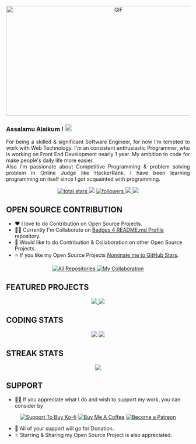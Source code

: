 <p align='center'>
    <img alt='GIF' src='https://github.com/mrhrifat/mrhrifat/blob/master/gifs/code.gif?raw=true' width='600' height='300' />
</p>

### Assalamu Alaikum ! <img src='https://user-images.githubusercontent.com/1303154/88677602-1635ba80-d120-11ea-84d8-d263ba5fc3c0.gif' width='20px' alt='Assalamu Alaikum'>

<p align='justify'>
    For being a skilled & significant Software Engineer,  for now I'm tempted to work with Web Technology. I'm an consistent enthusiastic Programmer, who is working on Front End Development nearly 1 year. My ambition to code for make people's daily life more easier.<br>
    Also I'm passionate about Competitive Programming & problem solving problem in Online Judge like HackerRank. I have been learning programming on itself since I got acquainted with programming.
</p>
<p align='center'>
    <a href='https://github.com/mrhrifat?tab=repositories&sort=stargazers'>
        <img alt='total stars' title='Total stars on GitHub' src='https://custom-icon-badges.herokuapp.com/badge/dynamic/json?logo=star&color=55960c&labelColor=488207&label=Stars&style=for-the-badge&query=%24.stars&url=https://api.github-star-counter.workers.dev/user/mrhrifat'/>
    </a>
    <img src='https://visitor-badge-reloaded.herokuapp.com/badge?page_id=mrhrifat&logo=Github&style=for-the-badge&color=16a085'>
    <a href='https://github.com/mrhrifat?tab=followers'>
        <img alt='followers' title='Follow Me on GitHub' src='https://custom-icon-badges.herokuapp.com/github/followers/mrhrifat?color=236ad3&labelColor=1155ba&style=for-the-badge&logo=person-add&label=Follow&logoColor=white'/>
    </a>
    <a href='https://www.linkedin.com/in/mrhrifat' target='_blank'>
        <img src='https://img.shields.io/badge/linkedin%20-%230077B5.svg?&style=for-the-badge&logo=linkedin&logoColor=white'/>
    </a>
    <a href='mailto:mrhrifat383759@gmail.com' target='_blank'>
        <img src='https://img.shields.io/badge/Gmail-D14836?style=for-the-badge&logo=gmail&logoColor=white'/>
    </a>
</p>

## **OPEN SOURCE CONTRIBUTION**
- ❤️ I love to do Contribution on Open Source Projects.
- 👨‍💻 Currently I'm Collaborate on [Badges 4 README.md Profile](https://github.com/alexandresanlim/Badges4-README.md-Profile) repository.
- 🐾 Would like to do Contribution & Collaboration on other Open Source Projects.
- ⭐️ If you like my Open Source Projects [Nominate me to GitHub Stars](https://stars.github.com/nominate).
<p align='center'>
    <a href='https://github.com/mrhrifat/index/blob/master/readme/Contributions.md#-my-contributions'>
        <img alt='All Repositories' title='All Contributions' src='https://custom-icon-badges.herokuapp.com/badge/-All%20Contributions-009688?style=for-the-badge&logoColor=white&logo=fork'/>
    </a>
    <a href='https://github.com/mrhrifat/index/blob/master/readme/Collaboration.md#-my-collaboration'>
        <img alt='My Collaboration' title='My Collaboration' src='https://custom-icon-badges.herokuapp.com/badge/-My%20Collaboration-009639?style=for-the-badge&logoColor=white&logo=zap'/>
    </a>
</p>

## **FEATURED PROJECTS**
<p align='center'>
    <a href='https://github.com/mrhrifat/holy-alquran'>
        <img src='https://github-readme-stats.vercel.app/api/pin/?username=mrhrifat&repo=holy-alquran&title_color=ffffff&text_color=c9cacc&icon_color=2bbc8a&bg_color=0C1014&hide_border=true&hide=html'/>
    </a>
    <a href='https://github.com/mrhrifat/web-badge'>
        <img src='https://github-readme-stats.vercel.app/api/pin/?username=mrhrifat&repo=web-badge&title_color=ffffff&text_color=c9cacc&icon_color=2bbc8a&bg_color=0C1014&hide_border=true'/>
    </a>
</p>

## **CODING STATS**
<p align = 'center'>
    <img src='https://github-readme-stats.vercel.app/api?username=mrhrifat&count_private=true&include_all_commits=true&show_icons=true&theme=gotham&hide_border=true&line_height=27'/>
    <img src='https://github-readme-stats.vercel.app/api/top-langs/?username=mrhrifat&show_icons=true&hide=php,html,typescript,css,markdown,python&theme=gotham&line_height=27&hide_border=true'/>
</p>

## **STREAK STATS**
<p align = 'center'>
    <img src='https://github-readme-streak-stats.herokuapp.com/?user=mrhrifat&theme=gotham&hide_border=true'>
</p>

## **SUPPORT**
- 👍🏻 If you appreciate what I do and wish to support my work, you can consider by  
<div align='center'>

 [![](https://img.shields.io/badge/Ko_fi-FF5E5B?style=for-the-badge&logo=Ko-fi&logoColor=white 'Support To Buy Ko-fi')](https://ko-fi.com/mrhrifat)  [![](https://img.shields.io/badge/Buy_Me_A_Coffee-FFDD00?style=for-the-badge&logo=buy-me-a-coffee&logoColor=black 'Buy Me A Coffee')](https://buymeacoffee.com/mrhrifat)  [![](https://img.shields.io/badge/Patreon-F96854?style=for-the-badge&logo=Patreon&logoColor=white 'Become a Patreon')](https://patreon.com/mrhrifat)

</div>

- 🎉 All of your support will go for Donation.
- ⭐️ Starring & Sharing my Open Source Project is also appreciated.